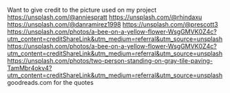 Want to give credit to the picture used on my project
https://unsplash.com/@anniespratt
https://unsplash.com/@rhindaxu
https://unsplash.com/@danramirez1998
https://unsplash.com/@prescott3
https://unsplash.com/photos/a-bee-on-a-yellow-flower-WsgGMVK0Z4c?utm_content=creditShareLink&utm_medium=referral&utm_source=unsplash
https://unsplash.com/photos/a-bee-on-a-yellow-flower-WsgGMVK0Z4c?utm_content=creditShareLink&utm_medium=referral&utm_source=unsplash
https://unsplash.com/photos/two-person-standing-on-gray-tile-paving-TamMbr4okv4?utm_content=creditShareLink&utm_medium=referral&utm_source=unsplash
goodreads.com for the quotes